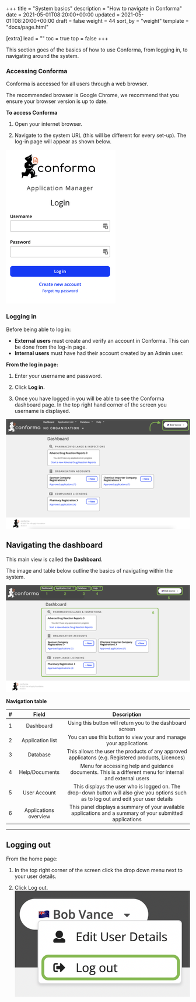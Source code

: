 +++
title = "System basics"
description = "How to navigate in Conforma"
date = 2021-05-01T08:20:00+00:00
updated = 2021-05-01T08:20:00+00:00
draft = false
weight = 44
sort_by = "weight"
template = "docs/page.html"

[extra]
lead = ""
toc = true
top = false
+++

This section goes of the basics of how to use Conforma, from logging in, to navigating around the system. 

### Accessing Conforma

Conforma is accessed for all users through a web browser. 

<div class="tip">
The recommended browser is Google Chrome, we recommend that you ensure your browser version is up to date.
</div>

**To access Conforma**

1. Open your internet browser. 

2. Navigate to the system URL (this will be different for every set-up). The log-in page will appear as shown below. 

![log-in page](/docs/about/demo/1.png)


### Logging in

Before being able to log in:

- **External users** must create and verify an account in Conforma. This can be done from the log-in page. 
- **Internal users** must have had their account created by an Admin user. 


**From the log in page:**

1. Enter your username and password. 

2. Click **Log in.**

3. Once you have logged in you will be able to see the Conforma dashboard page. In the top right hand corner of the screen you username is displayed.

![Dashboard](/docs/about/demo/db.png)


## Navigating the dashboard

This main view is called the **Dashboard**.

The image and table below outline the basics of navigating within the system. 

![Navigation of the system!](/docs/about/demo/navi.png)

**Navigation table**

| # | Field         | Description  | 
| :---------------:  | :-------------------:    | :-------------------:    | 
| 1 |  Dashboard | Using this button will return you to the dashboard screen          | 
| 2 |  Application list    | You can use this button to view your and manage your applications        | 
| 3 |  Database      | This allows the user the products of any approved applicatons (e.g. Registered products, Licences)   | 
| 4 |  Help/Documents     | Menu for accessing help and guidance documents. This is a different menu for internal and external users   | 
| 5 |  User Account | This displays the user who is logged on. The drop-down button will also give you options such as to log out and edit your user details | 
| 6 |  Applications overview | This panel displays a summary of your available applications and a summary of your submitted applications | 

---------------------

## Logging out

From the home page:

1. In the top right corner of the screen click the drop down menu next to your user details.  


2. Click Log out.
![Navigation of the system!](/docs/about/demo/logout.png)






